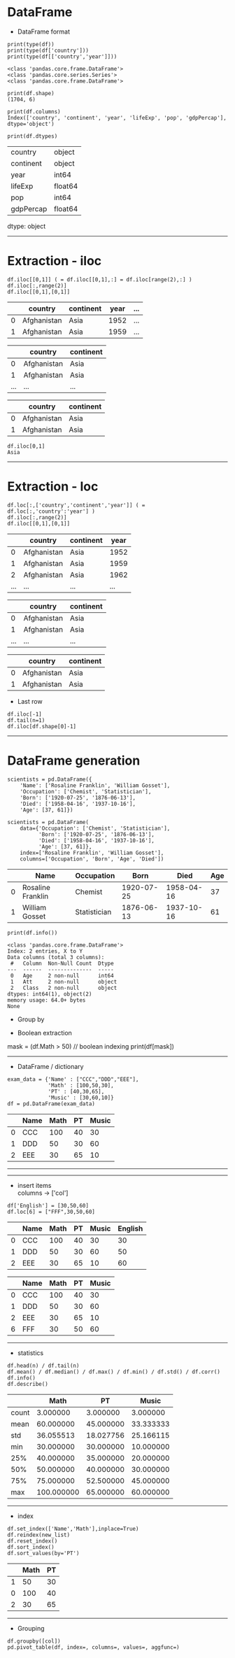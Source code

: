 # DataFrame

* DataFrame format

```
print(type(df))
print(type(df['country']))
print(type(df[['country','year']]))

<class 'pandas.core.frame.DataFrame'>
<class 'pandas.core.series.Series'>
<class 'pandas.core.frame.DataFrame'>
```
```
print(df.shape)
(1704, 6)
```
```
print(df.columns)
Index(['country', 'continent', 'year', 'lifeExp', 'pop', 'gdpPercap'], dtype='object')
```
```
print(df.dtypes)
``` 
|           |        |
|-----------|--------|
|country    |  object|
|continent  |  object|
|year       |   int64|
|lifeExp    | float64|
|pop        |   int64|
|gdpPercap  | float64|

dtype: object

<hr>

# Extraction - iloc

```
df.iloc[[0,1]] ( = df.iloc[[0,1],:] = df.iloc[range(2),:] )
df.iloc[:,range(2)]
df.iloc[[0,1],[0,1]]
``` 
|   | country | continent | year | ... |
|---|-----|-----|-----|---|
| 0 |  Afghanistan |  Asia  |  1952   |  ... |
| 1 |  Afghanistan |  Asia  |  1959   |  ... |

|   | country | continent | 
|---|-----|-----|
| 0 |  Afghanistan |  Asia  |
| 1 |  Afghanistan |  Asia  |
|...| ... | ... |

|   | country | continent | 
|---|-----|-----|
| 0 |  Afghanistan |  Asia  |
| 1 |  Afghanistan |  Asia  |


```
df.iloc[0,1]
Asia
``` 

<hr>

# Extraction - loc

```
df.loc[:,['country','continent','year']] ( = df.loc[:,'country':'year'] )
df.iloc[:,range(2)]
df.iloc[[0,1],[0,1]]
``` 
|   | country | continent | year |
|---|-----|-----|-----|
| 0 |  Afghanistan |  Asia  |  1952   |
| 1 |  Afghanistan |  Asia  |  1959   |
| 2 |  Afghanistan |  Asia  |  1962   |
|...| ... | ... | ... |

|   | country | continent | 
|---|-----|-----|
| 0 |  Afghanistan |  Asia  |
| 1 |  Afghanistan |  Asia  |
|...| ... | ... |

|   | country | continent | 
|---|-----|-----|
| 0 |  Afghanistan |  Asia  |
| 1 |  Afghanistan |  Asia  |


* Last row

```
df.iloc[-1]
df.tail(n=1)
df.iloc[df.shape[0]-1]
``` 

<hr>

# DataFrame generation             

```
scientists = pd.DataFrame({ 
    'Name': ['Rosaline Franklin', 'William Gosset'], 
    'Occupation': ['Chemist', 'Statistician'], 
    'Born': ['1920-07-25', '1876-06-13'], 
    'Died': ['1958-04-16', '1937-10-16'], 
    'Age': [37, 61]}) 
```
```
scientists = pd.DataFrame( 
    data={'Occupation': ['Chemist', 'Statistician'], 
          'Born': ['1920-07-25', '1876-06-13'], 
          'Died': ['1958-04-16', '1937-10-16'],
          'Age': [37, 61]},
    index=['Rosaline Franklin', 'William Gosset'],
    columns=['Occupation', 'Born', 'Age', 'Died']) 
```

|  | Name             |  Occupation  |     Born  |     Died   |Age  |
|---|-----|-----|-----|---|---|
|0 |Rosaline Franklin |     Chemist  | 1920-07-25| 1958-04-16 | 37 |
|1 |   William Gosset | Statistician | 1876-06-13| 1937-10-16 | 61 |


```
print(df.info())

<class 'pandas.core.frame.DataFrame'>
Index: 2 entries, X to Y
Data columns (total 3 columns):
 #   Column  Non-Null Count  Dtype 
---  ------  --------------  ----- 
 0   Age     2 non-null      int64 
 1   Att     2 non-null      object
 2   Class   2 non-null      object
dtypes: int64(1), object(2)
memory usage: 64.0+ bytes
None
```



* Group by



* Boolean extraction

mask = (df.Math > 50) // boolean indexing
print(df[mask])



<hr>

* DataFrame / dictionary                 

```
exam_data = {'Name' : ["CCC","DDD","EEE"],
             'Math' : [100,50,30],
             'PT' : [40,30,65],
             'Music' : [30,60,10]}
df = pd.DataFrame(exam_data)
```

|   | Name | Math | PT | Music |
|---|-----|-----|-----|---|
| 0 |  CCC |  100  |  40   |  30 |
| 1 |  DDD |  50  |   30   |  60 |
| 2 |  EEE |  30  |   65   |  10 |

<hr>





<hr>

* insert items      
  columns -> ['col']
```
df['English'] = [30,50,60]
df.loc[6] = ["FFF",30,50,60]
```

|   | Name | Math | PT | Music | English |
|---|-----|-----|-----|---|----|
| 0 |  CCC |  100  |  40   |  30 | 30 |
| 1 |  DDD |  50  |   30   |  60 | 50 |
| 2 |  EEE |  30  |   65   |  10 | 60 |

|   | Name | Math | PT | Music |
|---|-----|-----|-----|---|
| 0 |  CCC |  100  |  40   |  30 |
| 1 |  DDD |  50  |   30   |  60 |
| 2 |  EEE |  30  |   65   |  10 |
| 6 |  FFF |  30  |   50   |  60 |

<hr>

* statistics        

```
df.head(n) / df.tail(n)
df.mean() / df.median() / df.max() / df.min() / df.std() / df.corr()
df.info()                         
df.describe()                   
```

|      |       Math |       PT |    Music |
|-----|-----------|----------|---------|
| count |  3.000000  |  3.000000 |  3.000000 |
| mean  |  60.000000 | 45.000000 | 33.333333 |
| std   |  36.055513 | 18.027756 | 25.166115 |
| min   |  30.000000 | 30.000000 | 10.000000 |
| 25%   |  40.000000 | 35.000000 | 20.000000 |
| 50%   |  50.000000 | 40.000000 | 30.000000 |
| 75%   |  75.000000 | 52.500000 | 45.000000 |
| max   | 100.000000 | 65.000000 | 60.000000 |                      



<hr>

* index        

```
df.set_index(['Name','Math'],inplace=True)
df.reindex(new_list)
df.reset_index()
df.sort_index()
df.sort_values(by='PT')
```

|   | Math | PT |
|---|----|---|
| 1 |  50  | 30 |
| 0 |  100 | 40 |
| 2 |  30  | 65 |


<hr>

* Grouping        

```
df.groupby([col])
pd.pivot_table(df, index=, columns=, values=, aggfunc=)

```



